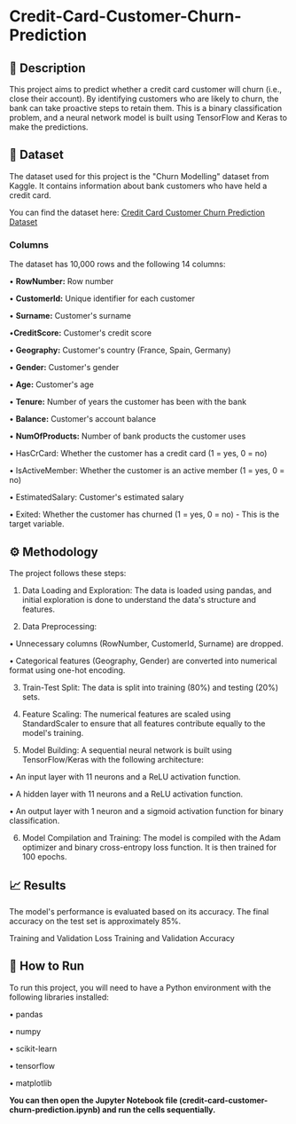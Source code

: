 # Credit-Card-Customer-Churn-Prediction
## 📝 Description
This project aims to predict whether a credit card customer will churn (i.e., close their account). By identifying customers who are likely to churn, the bank can take proactive steps to retain them. This is a binary classification problem, and a neural network model is built using TensorFlow and Keras to make the predictions.

## 💾 Dataset
The dataset used for this project is the "Churn Modelling" dataset from Kaggle. It contains information about bank customers who have held a credit card.

You can find the dataset here: [Credit Card Customer Churn Prediction Dataset](https://www.google.com/search?q=https://www.kaggle.com/datasets/sakshigoyal7/credit-card-customer-churn-prediction)

### Columns
The dataset has 10,000 rows and the following 14 columns:

• __RowNumber:__ Row number

• **CustomerId:** Unique identifier for each customer

• __Surname:__ Customer's surname

•__CreditScore:__ Customer's credit score

• __Geography:__ Customer's country (France, Spain, Germany)

• __Gender:__ Customer's gender

• __Age:__ Customer's age

• __Tenure:__ Number of years the customer has been with the bank

• __Balance:__ Customer's account balance

• __NumOfProducts:__ Number of bank products the customer uses

• HasCrCard: Whether the customer has a credit card (1 = yes, 0 = no)

• IsActiveMember: Whether the customer is an active member (1 = yes, 0 = no)

• EstimatedSalary: Customer's estimated salary

• Exited: Whether the customer has churned (1 = yes, 0 = no) - This is the target variable.

## ⚙️ Methodology
The project follows these steps:

1. Data Loading and Exploration: The data is loaded using pandas, and initial exploration is done to understand the data's structure and features.

2. Data Preprocessing:

• Unnecessary columns (RowNumber, CustomerId, Surname) are dropped.

• Categorical features (Geography, Gender) are converted into numerical format using one-hot encoding.

3. Train-Test Split: The data is split into training (80%) and testing (20%) sets.

4. Feature Scaling: The numerical features are scaled using StandardScaler to ensure that all features contribute equally to the model's training.

5. Model Building: A sequential neural network is built using TensorFlow/Keras with the following architecture:

• An input layer with 11 neurons and a ReLU activation function.

• A hidden layer with 11 neurons and a ReLU activation function.

• An output layer with 1 neuron and a sigmoid activation function for binary classification.

6. Model Compilation and Training: The model is compiled with the Adam optimizer and binary cross-entropy loss function. It is then trained for 100 epochs.

## 📈 Results
The model's performance is evaluated based on its accuracy. The final accuracy on the test set is approximately 85%.

Training and Validation Loss
Training and Validation Accuracy
## 🚀 How to Run
To run this project, you will need to have a Python environment with the following libraries installed:

• pandas

• numpy

• scikit-learn

• tensorflow

• matplotlib

__You can then open the Jupyter Notebook file (credit-card-customer-churn-prediction.ipynb) and run the cells sequentially.__
